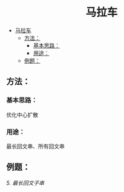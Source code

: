 <!--
 * @Description: 
 * @Author: shadow221213
 * @Date: 2023-11-01 13:56:45
 * @LastEditTime: 2023-11-07 19:39:17
-->
# <div align="center">马拉车</div>

<!-- TOC -->

- [马拉车](#马拉车)
  - [方法：](#方法)
    - [基本思路：](#基本思路)
    - [用途：](#用途)
  - [例题：](#例题)

<!-- /TOC -->

## 方法：

### 基本思路：
优化中心扩散

### 用途：
最长回文串、所有回文串

## 例题：
*5. 最长回文子串*